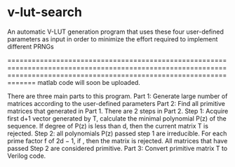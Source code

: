 # v-lut-search
An automatic V-LUT generation program that uses these four user-defined parameters as input in order to minimize the effort required to implement different PRNGs 

=========================================================================================================================================================================
matlab code will soon be uploaded.

There are three main parts to this program.
Part 1: Generate large number of matrices according to the user-defined parameters
Part 2: Find all primitive matrices that generated in Part 1. There are 2 steps in Part 2.
	Step 1: Acquire first d+1 vector generated by T, calculate the minimal polynomial P(z) of the sequence. If degree of P(z) is less than d, then the current matrix T is rejected.
	Step 2: all polynomials P(z) passed step 1 are irreducible. For each prime factor f of 2d − 1, if  , then the matrix is rejected. All matrices that have passed Step 2 are considered primitive.
Part 3: Convert primitive matrix T to Verilog code.

